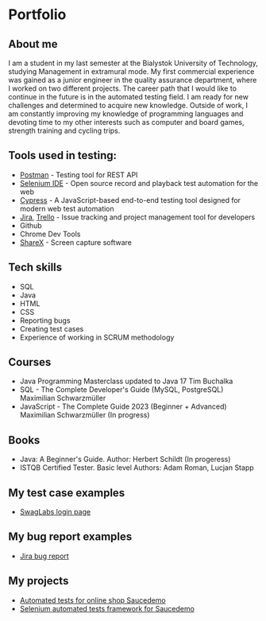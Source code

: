 # Portfolio

## About me

I am a student in my last semester at the Bialystok University of Technology, studying Management in extramural mode. My first commercial experience was gained as a junior engineer in the quality assurance department, where I worked on two different projects. The career path that I would like to continue in the future is in the automated testing field. I am ready for new challenges and determined to acquire new knowledge. Outside of work, I am constantly improving my knowledge of programming languages and devoting time to my other interests such as computer and board games, strength training and cycling trips.

## Tools used in testing:
  - [Postman](https://www.postman.com/) - Testing tool for REST API
  - [Selenium IDE](https://chrome.google.com/webstore/detail/selenium-ide/mooikfkahbdckldjjndioackbalphokd) - Open source record and playback test automation for the web
  - [Cypress](https://www.cypress.io/) - A JavaScript-based end-to-end testing tool designed for modern web test automation
  - [Jira](https://www.atlassian.com/software/jira0), [Trello](https://trello.com/) - Issue tracking and project management tool for developers
  - Github
  - Chrome Dev Tools
  - [ShareX](https://getsharex.com/) - Screen capture software

## Tech skills

  - SQL
  - Java
  - HTML
  - CSS
  - Reporting bugs
  - Creating test cases
  - Experience of working in SCRUM methodology

## Courses

  - Java Programming Masterclass updated to Java 17 Tim Buchalka
  - SQL - The Complete Developer's Guide (MySQL, PostgreSQL) Maximilian Schwarzmüller
  - JavaScript - The Complete Guide 2023 (Beginner + Advanced) Maximilian Schwarzmüller (In progress)

## Books

  - Java: A Beginner's Guide. Author: Herbert Schildt (In progeress)
  - ISTQB Certified Tester. Basic level Authors: Adam Roman, Lucjan Stapp

## My test case examples

  - [SwagLabs login page](https://docs.google.com/document/d/1UWv1k0iv18ypiPnGEnJUc0iXNpYAKhOQ/edit?usp=sharing&ouid=113722459299684108165&rtpof=true&sd=true)

## My bug report examples

  - [Jira bug report](https://drive.google.com/file/d/1lr5D-refheyeox3955-dXycnZSJ9XCfn/view?usp=sharing)

## My projects

  - [Automated tests for online shop Saucedemo](https://github.com/matkub0/Cypress_saucedemo)
  - [Selenium automated tests framework for Saucedemo](https://github.com/matkub0/SeleniumAutomationTestFramework)
